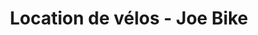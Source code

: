 ---
title: "Location de vélos - Joe Bike"
url: /seignosse/location-de-velos-joe-bike/
shop: location de stockage
---